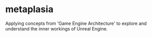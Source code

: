 # metaplasia
Applying concepts from 'Game Engine Architecture' to explore and understand the inner workings of Unreal Engine.
